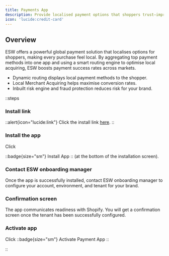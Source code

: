 ```yaml
---
title: Payments App
description: Provide localised payment options that shoppers trust—improve conversion and satisfaction globally.
icon: 'lucide:credit-card'
---
```


## Overview

ESW offers a powerful global payment solution that localises options for shoppers, making every purchase feel local. By aggregating top payment methods into one app and using a smart routing engine to optimise local acquiring, ESW boosts payment success rates across markets.

- Dynamic routing displays local payment methods to the shopper.
- Local Merchant Acquiring helps maximise conversion rates.
- Inbuilt risk engine and fraud protection reduces risk for your brand.

::steps
### Install link

::alert{icon="lucide:link"}
Click the install link <a href="https://apps.shopify.com/esw-card-payments" target="_blank" rel="noopener noreferrer">here</a>.
::

### Install the app

Click 

::badge{size="sm"}
  Install App
::
(at the bottom of the installation screen).

### Contact ESW onboarding manager

Once the app is successfully installed, contact ESW onboarding manager to 
configure your account, environment, and tenant for your brand. 

### Confirmation screen

The app communicates readiness with Shopify. You will get a confirmation 
screen once the tenant has been successfully configured.

### Activate app

Click 
::badge{size="sm"}
  Activate Payment App
::

::
